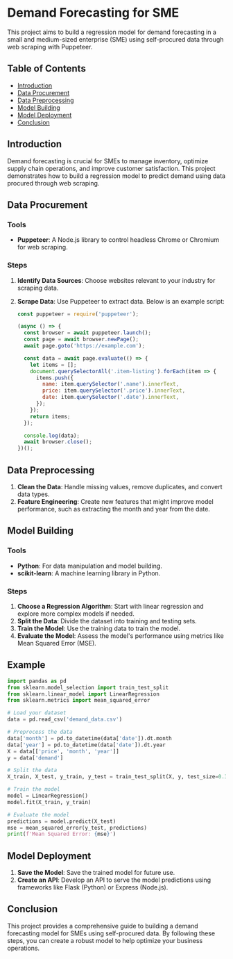 

# Demand Forecasting for SME

This project aims to build a regression model for demand forecasting in a small and medium-sized enterprise (SME) using self-procured data through web scraping with Puppeteer.

## Table of Contents
- [Introduction](#introduction)
- [Data Procurement](#data-procurement)
- [Data Preprocessing](#data-preprocessing)
- [Model Building](#model-building)
- [Model Deployment](#model-deployment)
- [Conclusion](#conclusion)

## Introduction
Demand forecasting is crucial for SMEs to manage inventory, optimize supply chain operations, and improve customer satisfaction. This project demonstrates how to build a regression model to predict demand using data procured through web scraping.

## Data Procurement
### Tools
- **Puppeteer**: A Node.js library to control headless Chrome or Chromium for web scraping.

### Steps
1. **Identify Data Sources**: Choose websites relevant to your industry for scraping data.
2. **Scrape Data**: Use Puppeteer to extract data. Below is an example script:

    ```javascript
    const puppeteer = require('puppeteer');

    (async () => {
      const browser = await puppeteer.launch();
      const page = await browser.newPage();
      await page.goto('https://example.com');

      const data = await page.evaluate(() => {
        let items = [];
        document.querySelectorAll('.item-listing').forEach(item => {
          items.push({
            name: item.querySelector('.name').innerText,
            price: item.querySelector('.price').innerText,
            date: item.querySelector('.date').innerText,
          });
        });
        return items;
      });

      console.log(data);
      await browser.close();
    })();
    ```

## Data Preprocessing
1. **Clean the Data**: Handle missing values, remove duplicates, and convert data types.
2. **Feature Engineering**: Create new features that might improve model performance, such as extracting the month and year from the date.

## Model Building
### Tools
- **Python**: For data manipulation and model building.
- **scikit-learn**: A machine learning library in Python.

### Steps
1. **Choose a Regression Algorithm**: Start with linear regression and explore more complex models if needed.
2. **Split the Data**: Divide the dataset into training and testing sets.
3. **Train the Model**: Use the training data to train the model.
4. **Evaluate the Model**: Assess the model's performance using metrics like Mean Squared Error (MSE).

## Example
```python
import pandas as pd
from sklearn.model_selection import train_test_split
from sklearn.linear_model import LinearRegression
from sklearn.metrics import mean_squared_error

# Load your dataset
data = pd.read_csv('demand_data.csv')

# Preprocess the data
data['month'] = pd.to_datetime(data['date']).dt.month
data['year'] = pd.to_datetime(data['date']).dt.year
X = data[['price', 'month', 'year']]
y = data['demand']

# Split the data
X_train, X_test, y_train, y_test = train_test_split(X, y, test_size=0.3, random_state=42)

# Train the model
model = LinearRegression()
model.fit(X_train, y_train)

# Evaluate the model
predictions = model.predict(X_test)
mse = mean_squared_error(y_test, predictions)
print(f'Mean Squared Error: {mse}')
```

## Model Deployment
1. **Save the Model**: Save the trained model for future use.
2. **Create an API**: Develop an API to serve the model predictions using frameworks like Flask (Python) or Express (Node.js).

## Conclusion
This project provides a comprehensive guide to building a demand forecasting model for SMEs using self-procured data. By following these steps, you can create a robust model to help optimize your business operations.

```


